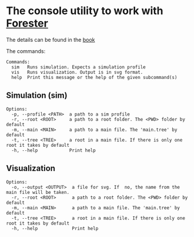 # The console utility to work with [Forester](https://github.com/besok/forester)

The details can be found in the [book](https://besok.github.io/forester/api.html)

The commands:

```shell
Commands:
  sim   Runs simulation. Expects a simulation profile
  vis   Runs visualization. Output is in svg format.
  help  Print this message or the help of the given subcommand(s)

```

## Simulation (sim)

```shell
Options:
  -p, --profile <PATH>  a path to a sim profile
  -r, --root <ROOT>     a path to a root folder. The <PWD> folder by default
  -m, --main <MAIN>     a path to a main file. The 'main.tree' by default
  -t, --tree <TREE>     a root in a main file. If there is only one root it takes by default
  -h, --help            Print help
```

## Visualization

```shell
Options:
  -o, --output <OUTPUT>  a file for svg. If  no, the name from the main file will be taken.
  -r, --root <ROOT>      a path to a root folder. The <PWD> folder by default
  -m, --main <MAIN>      a path to a main file. The 'main.tree' by default
  -t, --tree <TREE>      a root in a main file. If there is only one root it takes by default
  -h, --help             Print help

```

